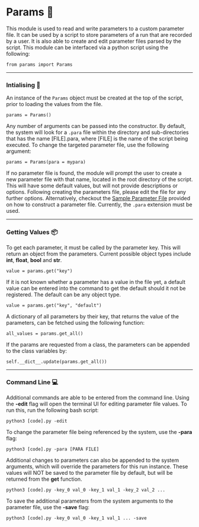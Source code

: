# Params :pencil:

This module is used to read and write parameters to a custom parameter file. It can be used by a script to store parameters of a run that are recorded by a user. It is also able to create and edit parameter files parsed by the script. This module can be interfaced via a python script using the following:

```
from params import Params
```

---

### Intialising :star2:

An instance of the `Params` object must be created at the top of the script, prior to loading the values from the file.

```
params = Params()
```

Any number of arguments can be passed into the constructor. By default, the system will look for a `.para` file within the directory and sub-directories that has the name [FILE].para, where [FILE] is the name of the script being executed. To change the targeted parameter file, use the following argument:

```
params = Params(para = mypara)
```

If no parameter file is found, the module will prompt the user to create a new parameter file with that name, located in the root directory of the script. This will have some default values, but will not provide descriptions or options. Following creating the parameters file, please edit the file for any further options. Alternatively, checkout the [Sample Parameter File](sample.para) provided on how to construct a parameter file. Currently, the `.para` extension must be used.

---

### Getting Values :package:

To get each parameter, it must be called by the parameter key. This will return an object from the parameters. Current possible object types include **int**, **float**, **bool** and **str**.

```
value = params.get("key")
```

If it is not known whether a parameter has a value in the file yet, a default value can be entered into the command to get the default should it not be registered. The default can be any object type.

```
value = params.get("key", "default")
```

A dictionary of all parameters by their key, that returns the value of the parameters, can be fetched using the following function:

```
all_values = params.get_all()
```

If the params are requested from a class, the parameters can be appended to the class variables by:

```
self.__dict__.update(params.get_all())
```

---

### Command Line :computer:

Additional commands are able to be entered from the command line. Using the **-edit** flag will open the terminal UI for editing parameter file values. To run this, run the following bash script:

```
python3 [code].py -edit
```

To change the parameter file being referenced by the system, use the **-para** flag:

```
python3 [code].py -para [PARA FILE]
```

Additional changes to parameters can also be appended to the system arguments, which will override the parameters for this run instance. These values will NOT be saved to the parameter file by default, but will be returned from the **get** function.

```
python3 [code].py -key_0 val_0 -key_1 val_1 -key_2 val_2 ...
```

To save the additional parameters from the system arguments to the parameter file, use the **-save** flag:

```
python3 [code].py -key_0 val_0 -key_1 val_1 ... -save
```